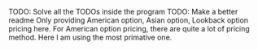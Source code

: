 TODO: Solve all the TODOs inside the program
TODO: Make a better readme
Only providing American option, Asian option, Lookback option pricing here. For American option pricing, there are quite a lot of pricing method. Here I am using the most primative one.